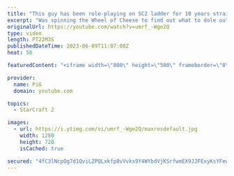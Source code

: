 ```yaml
---
title: "This guy has been role-playing on SC2 ladder for 10 years straight | Wheel of Cheese"
excerpt: "Was spinning the Wheel of Cheese to find out what to dole out on our unsuspecting StarCraft 2 ladder opponent when we ran into SLAMMER, who has been role-playing for like 10 years straight. In this game we landed on Cannon Rush! Is SLAMMER's hammer big enough? -- 🐷 Second Channel for Learning StarCraft"
originalUrl: https://youtube.com/watch?v=umrf_-Wge2Q
type: video
length: PT22M3S
publishedDateTime: 2023-06-09T11:07:08Z
heat: 50

featuredContent: "<iframe width=\"800\" height=\"500\" frameborder=\"0\" src=\"https://www.youtube.com/embed/umrf_-Wge2Q\" allow=\"accelerometer; autoplay; encrypted-media; gyroscope; picture-in-picture\" allowfullscreen></iframe>"

provider:
  name: PiG
  domain: youtube.com

topics:
  - StarCraft 2

images:
  - url: https://i.ytimg.com/vi/umrf_-Wge2Q/maxresdefault.jpg
    width: 1280
    height: 720
    isCached: true

secured: "4fC3lNcpOg7d1QviLZPQLxkfp8vVvks9Y4WYbdVjKSrfwmEX9JJFExyKsYFewcVSIjSwomvKbG5FRiJK6F1/ZzkeIYR9QrG8Z18Di//GpAd7ArT/C3KAGlsiCchV/yAvpl68q2eLJMvecynh5QDaXlpzESXNKt36eu63uq2WPpN5of/JMRWfWZurNIVBF86gJ567coQ4yKHjfpsajLYhHZZeuSu4dDdWMtMMsvYiDckT1rKmODYC92Zg1YSXx5lFgXwwZDGzuT1vs87mAYD5JP+Q7j+eBtIuNLZnIbnkwtTnMFesC+O3UE87vN7W6xWOrAoIb1/8aPrbl415swXHAwufWX5d9u5OdAHSfV0cNoMrwFvYwkgJyFEXHq082qJZDgdcG+ntovKPVLBsoifHKuGd9uIXhO4HlitqKd95K9Y=;i2aEljpesenXz72AgIONmg=="
---
```


